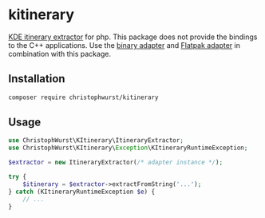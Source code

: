 # kitinerary

[KDE itinerary extractor](https://github.com/KDE/itinerary) for php. This package does not provide the bindings to the C++ applications. Use the [binary adapter](https://packagist.org/packages/christophwurst/kitinerary-bin) and [Flatpak adapter](https://packagist.org/packages/christophwurst/kitinerary-flatpak) in combination with this package.

## Installation

```sh
composer require christophwurst/kitinerary
```

## Usage

```php
use ChristophWurst\KItinerary\ItineraryExtractor;
use ChristophWurst\KItinerary\Exception\KItineraryRuntimeException;

$extractor = new ItineraryExtractor(/* adapter instance */);

try {
    $itinerary = $extractor->extractFromString('...');
} catch (KItineraryRuntimeException $e) {
    // ...
}
```
